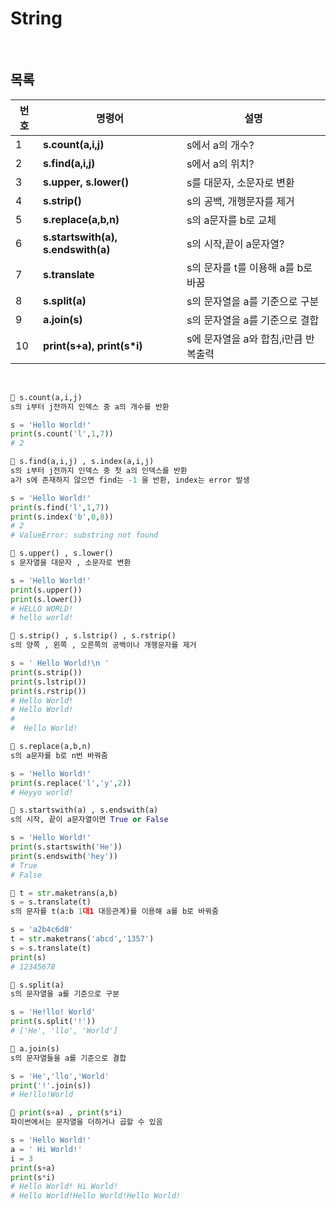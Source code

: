 # String

<br/>

## 목록
|번호|명령어|설명|
|--|--------|----------------------------------------------------|
|1|**s.count(a,i,j)**|s에서 a의 개수?|
|2|**s.find(a,i,j)**|s에서 a의 위치?|
|3|**s.upper, s.lower()**|s를 대문자, 소문자로 변환|
|4|**s.strip()**|s의 공백, 개행문자를 제거|
|5|**s.replace(a,b,n)**|s의 a문자를 b로 교체|
|6|**s.startswith(a), s.endswith(a)**|s의 시작,끝이 a문자열?|
|7|**s.translate**|s의 문자를 t를 이용해 a를 b로 바꿈|
|8|**s.split(a)**|s의 문자열을 a를 기준으로 구분|
|9|**a.join(s)**|s의 문자열을 a를 기준으로 결합|
|10|**print(s+a), print(s*i)**|s에 문자열을 a와 합침,i만큼 반복출력|

<br/>

```python
🌈 s.count(a,i,j)
s의 i부터 j전까지 인덱스 중 a의 개수를 반환

s = 'Hello World!'
print(s.count('l',1,7))
# 2
```

```python
🌈 s.find(a,i,j) , s.index(a,i,j)
s의 i부터 j전까지 인덱스 중 첫 a의 인덱스를 반환
a가 s에 존재하지 않으면 find는 -1 을 반환, index는 error 발생

s = 'Hello World!'
print(s.find('l',1,7))
print(s.index('b',0,8))
# 2
# ValueError: substring not found
```

```python
🌈 s.upper() , s.lower()
s 문자열을 대문자 , 소문자로 변환

s = 'Hello World!'
print(s.upper())
print(s.lower())
# HELLO WORLD!
# hello world!
```

```python
🌈 s.strip() , s.lstrip() , s.rstrip()
s의 양쪽 , 왼쪽 , 오른쪽의 공백이나 개행문자를 제거

s = ' Hello World!\n '
print(s.strip())
print(s.lstrip())
print(s.rstrip())
# Hello World!
# Hello World!
# 
#  Hello World!
```

```python
🌈 s.replace(a,b,n)
s의 a문자를 b로 n번 바꿔줌

s = 'Hello World!'
print(s.replace('l','y',2))
# Heyyo world!
```

```python
🌈 s.startswith(a) , s.endswith(a)
s의 시작, 끝이 a문자열이면 True or False

s = 'Hello World!'
print(s.startswith('He'))
print(s.endswith('hey'))
# True
# False
```

```python
🌈 t = str.maketrans(a,b)
s = s.translate(t)
s의 문자를 t(a:b 1대1 대응관계)를 이용해 a를 b로 바꿔줌

s = 'a2b4c6d8'
t = str.maketrans('abcd','1357')
s = s.translate(t)
print(s)
# 12345678
```

```python
🌈 s.split(a)
s의 문자열을 a를 기준으로 구분

s = 'He!llo! World'
print(s.split('!'))
# ['He', 'llo', 'World']
```

```python
🌈 a.join(s)
s의 문자열들을 a를 기준으로 결합

s = 'He','llo','World'
print('!'.join(s))
# He!llo!World
```

```python
🌈 print(s+a) , print(s*i)
파이썬에서는 문자열을 더하거나 곱할 수 있음

s = 'Hello World!'
a = ' Hi World!'
i = 3
print(s+a)
print(s*i)
# Hello World! Hi World!
# Hello World!Hello World!Hello World!  
```